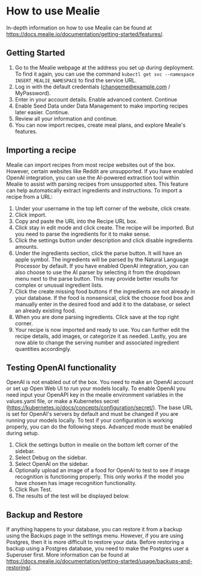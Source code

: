 # How to use Mealie

In-depth information on how to use Mealie can be found at https://docs.mealie.io/documentation/getting-started/features/.

## Getting Started

1. Go to the Mealie webpage at the address you set up during deployment. To find it again, you can use the command ```kubectl get svc --namespace INSERT_MEALIE_NAMESPACE``` to find the service URL.
2. Log in with the default credentials (changeme@example.com / MyPassword).
3. Enter in your account details. Enable advanced content. Continue
4. Enable Seed Data under Data Management to make importing recipes later easier. Continue.
5. Review all your information and continue.
6. You can now import recipes, create meal plans, and explore Mealie's features.

## Importing a recipe

Mealie can import recipes from most recipe websites out of the box. However, certain websites like Reddit are unsupported. If you have enabled OpenAI integration, you can use the AI-powered extraction tool within Mealie to assist with parsing recipes from unsupported sites. This feature can help automatically extract ingredients and instructions. To import a recipe from a URL:

1. Under your username in the top left corner of the website, click create.
2. Click import.
3. Copy and paste the URL into the Recipe URL box.
4. Click stay in edit mode and click create. The recipe will be imported. But you need to parse the ingredients for it to make sense.
5. Click the settings button under description and click disable ingredients amounts.
6. Under the ingredients section, click the parse button. It will have an apple symbol. The ingredients will be parsed by the Natural Language Processor by default. If you have enabled OpenAI integration, you can also choose to use the AI parser by selecting it from the dropdown menu next to the parse button. This may provide better results for complex or unusual ingredient lists.
7. Click the create missing food buttons if the ingredients are not already in your database. If the food is nonsensical, click the choose food box and manually enter in the desired food and add it to the database, or select an already existing food.
8. When you are done parsing ingredients. Click save at the top right corner.
9. Your recipe is now imported and ready to use. You can further edit the recipe details, add images, or categorize it as needed. Lastly, you are now able to change the serving number and associated ingredient quantities accordingly.

## Testing OpenAI functionality

OpenAI is not enabled out of the box. You need to make an OpenAI account or set up Open Web UI to run your models locally. To enable OpenAI you need input your OpenAPI key in the mealie environment variables in the values.yaml file, or make a Kubernetes secret (https://kubernetes.io/docs/concepts/configuration/secret/). The base URL is set for OpenAI's servers by default and must be changed if you are running your models locally. To test if your configuration is working properly, you can do the following steps. Advanced mode must be enabled during setup.

1. Click the settings button in mealie on the bottom left corner of the sidebar.
2. Select Debug on the sidebar.
3. Select OpenAI on the sidebar.
4. Optionally upload an image of a food for OpenAI to test to see if image recognition is functioning properly. This only works if the model you have chosen has image recognition functionality.
5. Click Run Test.
6. The results of the test will be displayed below.

## Backup and Restore

If anything happens to your database, you can restore it from a backup using the Backups page in the settings menu. However, if you are using Postgres, then it is more difficult to restore your data. Before restoring a backup using a Postgres database, you need to make the Postgres user a Superuser first. More information can be found at https://docs.mealie.io/documentation/getting-started/usage/backups-and-restoring/.
